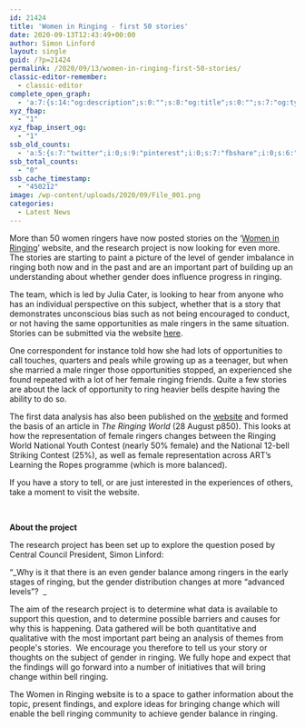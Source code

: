 ```yaml
---
id: 21424
title: 'Women in Ringing - first 50 stories'
date: 2020-09-13T12:43:49+00:00
author: Simon Linford
layout: single
guid: /?p=21424
permalink: /2020/09/13/women-in-ringing-first-50-stories/
classic-editor-remember:
  - classic-editor
complete_open_graph:
  - 'a:7:{s:14:"og:description";s:0:"";s:8:"og:title";s:0:"";s:7:"og:type";s:0:"";s:12:"twitter:card";s:7:"summary";s:15:"twitter:creator";s:0:"";s:19:"twitter:description";s:0:"";s:8:"og:image";s:5:"21426";}'
xyz_fbap:
  - "1"
xyz_fbap_insert_og:
  - "1"
ssb_old_counts:
  - 'a:5:{s:7:"twitter";i:0;s:9:"pinterest";i:0;s:7:"fbshare";i:0;s:6:"reddit";i:0;s:6:"tumblr";N;}'
ssb_total_counts:
  - "0"
ssb_cache_timestamp:
  - "450212"
image: /wp-content/uploads/2020/09/File_001.png
categories:
  - Latest News
---
```

More than 50 women ringers have now posted stories on the ‘<a href="https://www.womeninringing.info/" target="_blank" rel="noopener noreferrer">Women in Ringing</a>’ website, and the research project is now looking for even more. The stories are starting to paint a picture of the level of gender imbalance in ringing both now and in the past and are an important part of building up an understanding about whether gender does influence progress in ringing.

The team, which is led by Julia Cater, is looking to hear from anyone who has an individual perspective on this subject, whether that is a story that demonstrates unconscious bias such as not being encouraged to conduct, or not having the same opportunities as male ringers in the same situation. Stories can be submitted via the website <a href="https://www.womeninringing.info/contact/tell_your_story" target="_blank" rel="noopener noreferrer">here</a>.

One correspondent for instance told how she had lots of opportunities to call touches, quarters and peals while growing up as a teenager, but when she married a male ringer those opportunities stopped, an experienced she found repeated with a lot of her female ringing friends. Quite a few stories are about the lack of opportunity to ring heavier bells despite having the ability to do so.

The first data analysis has also been published on the <a href="https://www.womeninringing.info/page-type/data" target="_blank" rel="noopener noreferrer">website</a> and formed the basis of an article in _The Ringing World_ (28 August p850). This looks at how the representation of female ringers changes between the Ringing World National Youth Contest (nearly 50% female) and the National 12-bell Striking Contest (25%), as well as female representation across ART’s Learning the Ropes programme (which is more balanced).

If you have a story to tell, or are just interested in the experiences of others, take a moment to visit the website.

&nbsp;

**About the project**

The research project has been set up to explore the question posed by Central Council President, Simon Linford:

&#8220;_Why is it that there is an even gender balance among ringers in the early stages of ringing, but the gender distribution changes at more “advanced levels”?  _

The aim of the research project is to determine what data is available to support this question, and to determine possible barriers and causes for why this is happening. Data gathered will be both quantitative and qualitative with the most important part being an analysis of themes from people&apos;s stories.  We encourage you therefore to tell us your story or thoughts on the subject of gender in ringing. We fully hope and expect that the findings will go forward into a number of initiatives that will bring change within bell ringing.

The Women in Ringing website is to a space to gather information about the topic, present findings, and explore ideas for bringing change which will enable the bell ringing community to achieve gender balance in ringing.

